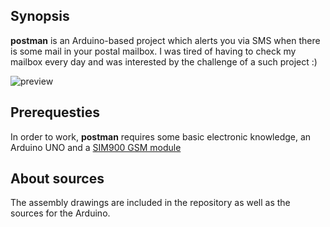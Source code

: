 ## Synopsis

**postman** is an Arduino-based project which alerts you via SMS when there is some mail in your postal mailbox. I was tired of having to check my mailbox every day and was interested by the challenge of a such project :)

![preview](https://user-images.githubusercontent.com/2095991/42736407-aad340cc-8866-11e8-8387-259dc4d067aa.png)


## Prerequesties

In order to work, **postman** requires some basic electronic knowledge, an Arduino UNO and a [SIM900 GSM module](http://www.seeedstudio.com/wiki/GPRS_Shield_V1.0)

## About sources

The assembly drawings are included in the repository as well as the sources for the Arduino.
